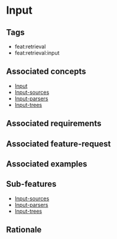 # Input



## Tags

- feat:retrieval
- feat:retrieval:input

## Associated concepts

- [Input](../../../../concepts/input/input.md)
- [Input-sources](../../../../concepts/input/sources.md)
- [Input-parsers](../../../../concepts/input/parsers.md)
- [Input-trees](../../../../concepts/input/trees.md)

## Associated requirements

## Associated feature-request

## Associated examples

## Sub-features

- [Input-sources](./sources/sources.md)
- [Input-parsers](./parsers/parsers.md)
- [Input-trees](./trees/input-trees.md)

## Rationale
